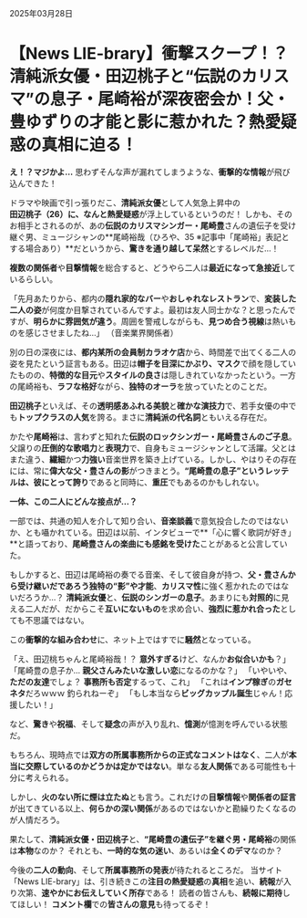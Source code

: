 2025年03月28日

# 【News LIE-brary】衝撃スクープ！？清純派女優・田辺桃子と“伝説のカリスマ”の息子・尾崎裕が深夜密会か！父・豊ゆずりの才能と影に惹かれた？熱愛疑惑の真相に迫る！

**え！？マジかよ…** 思わずそんな声が漏れてしまうような、**衝撃的な情報**が飛び込んできた！

ドラマや映画で引っ張りだこ、**清純派女優**として人気急上昇中の**田辺桃子（26）**に、なんと**熱愛疑惑**が浮上しているというのだ！ しかも、そのお相手とされるのが、あの**伝説のカリスマシンガー・尾崎豊**さんの遺伝子を受け継ぐ男、ミュージシャンの**尾崎裕哉（ひろや、35 ※記事中「尾崎裕」表記とする場合あり）**だというから、**驚きを通り越して呆然**とするレベルだ…！

**複数の関係者**や**目撃情報**を総合すると、どうやら二人は**最近になって急接近**しているらしい。

「先月あたりから、都内の**隠れ家的なバー**や**おしゃれなレストラン**で、**変装した二人の姿**が何度か目撃されているんですよ。最初は友人同士かな？と思ったんですが、**明らかに雰囲気が違う**。周囲を警戒しながらも、**見つめ合う視線**は熱いものを感じさせましたね…」
（音楽業界関係者）

別の日の深夜には、**都内某所の会員制カラオケ店**から、時間差で出てくる二人の姿を見たという証言もある。田辺は**帽子を目深にかぶり、マスク**で顔を隠していたものの、**特徴的な目元**や**スタイルの良さ**は隠しきれていなかったという。一方の尾崎裕も、**ラフな格好**ながら、**独特のオーラ**を放っていたとのことだ。

**田辺桃子**といえば、その**透明感あふれる美貌**と**確かな演技力**で、若手女優の中でも**トップクラスの人気**を誇る。まさに**清純派の代名詞**ともいえる存在だ。

かたや**尾崎裕**は、言わずと知れた**伝説のロックシンガー・尾崎豊さんのご子息**。父譲りの**圧倒的な歌唱力**と**表現力**で、自身もミュージシャンとして活躍。父とはまた違う、**繊細**かつ**力強い**音楽世界を築き上げている。しかし、やはりその存在には、常に**偉大な父・豊さんの影**がつきまとう。**“尾崎豊の息子”**というレッテルは、彼にとって**誇り**であると同時に、**重圧**でもあるのかもしれない。

**一体、この二人にどんな接点が…？**

一部では、共通の知人を介して知り合い、**音楽談義**で意気投合したのではないか、とも囁かれている。田辺は以前、インタビューで**「心に響く歌詞が好き」**と語っており、**尾崎豊さんの楽曲にも感銘を受けた**ことがあると公言していた。

もしかすると、田辺は尾崎裕の奏でる音楽、そして彼自身が持つ、**父・豊さんから受け継いだであろう独特の“影”**や**才能**、**カリスマ性**に強く惹かれたのではないだろうか…？ **清純派女優**と、**伝説のシンガーの息子**。あまりにも**対照的**に見える二人だが、だからこそ**互いにないもの**を求め合い、**強烈に惹かれ合った**としても不思議ではない。

この**衝撃的な組み合わせ**に、ネット上ではすでに**騒然**となっている。

「え、田辺桃ちゃんと尾崎裕哉！？ **意外すぎる**けど、なんか**お似合いかも**？」
「尾崎豊の息子か… **親父さんみたいな激しい恋**になるのかな？」
「いやいや、**ただの友達**でしょ？ **事務所も否定**するって、これ」
「これは**インプ稼ぎ**の**ガセネタ**だろｗｗｗ 釣られねーぞ」
「もし本当なら**ビッグカップル誕生**じゃん！応援したい！」

など、**驚き**や**祝福**、そして**疑念**の声が入り乱れ、**憶測**が憶測を呼んでいる状態だ。

もちろん、現時点では**双方の所属事務所からの正式なコメントはなく**、二人が**本当に交際しているのかどうかは定かではない**。単なる**友人関係**である可能性も十分に考えられる。

しかし、**火のない所に煙は立たぬ**とも言う。これだけの**目撃情報**や**関係者の証言**が出てきている以上、**何らかの深い関係**があるのではないかと勘繰りたくなるのが人情だろう。

果たして、**清純派女優・田辺桃子**と、**“尾崎豊の遺伝子”を継ぐ男・尾崎裕**の関係は**本物**なのか？ それとも、**一時的な気の迷い**、あるいは**全くのデマ**なのか？

今後の**二人の動向**、そして**所属事務所の発表**が待たれるところだ。
当サイト「News LIE-brary」は、引き続きこの**注目の熱愛疑惑**の**真相**を追い、**続報**が入り次第、**速やかにお伝えしていく所存**である！ 読者の皆さんも、**続報に期待**してほしい！ **コメント欄**での**皆さんの意見**も待ってるぞ！